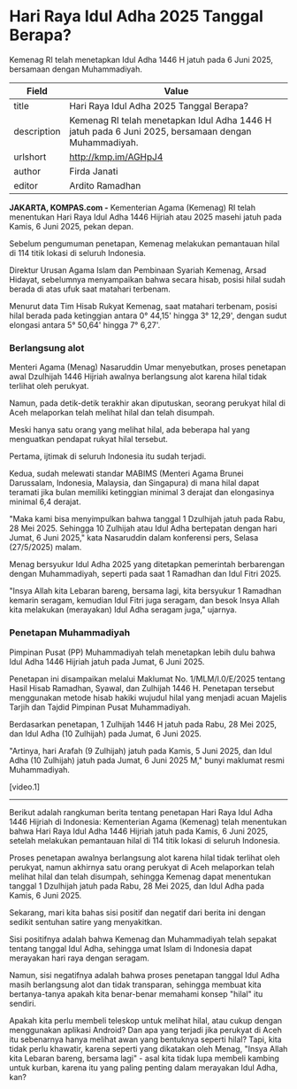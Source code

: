 # Hari Raya Idul Adha 2025 Tanggal Berapa?

Kemenag RI telah menetapkan Idul Adha 1446 H jatuh pada 6 Juni 2025, bersamaan dengan Muhammadiyah.

| Field       | Value                                                       |
|-------------|-------------------------------------------------------------|
| title       | Hari Raya Idul Adha 2025 Tanggal Berapa? |
| description | Kemenag RI telah menetapkan Idul Adha 1446 H jatuh pada 6 Juni 2025, bersamaan dengan Muhammadiyah. |
| urlshort    | http://kmp.im/AGHpJ4 |
| author      | Firda Janati |
| editor      | Ardito Ramadhan |

**JAKARTA, KOMPAS.com -** Kementerian Agama (Kemenag) RI telah menentukan Hari Raya Idul Adha 1446 Hijriah atau 2025 masehi jatuh pada Kamis, 6 Juni 2025, pekan depan.

Sebelum pengumuman penetapan, Kemenag melakukan pemantauan hilal di 114 titik lokasi di seluruh Indonesia.

Direktur Urusan Agama Islam dan Pembinaan Syariah Kemenag, Arsad Hidayat, sebelumnya menyampaikan bahwa secara hisab, posisi hilal sudah berada di atas ufuk saat matahari terbenam.

Menurut data Tim Hisab Rukyat Kemenag, saat matahari terbenam, posisi hilal berada pada ketinggian antara 0° 44,15' hingga 3° 12,29', dengan sudut elongasi antara 5° 50,64' hingga 7° 6,27'.

### Berlangsung alot

Menteri Agama (Menag) Nasaruddin Umar menyebutkan, proses penetapan awal Dzulhijah 1446 Hijriah awalnya berlangsung alot karena hilal tidak terlihat oleh perukyat.

Namun, pada detik-detik terakhir akan diputuskan, seorang perukyat hilal di Aceh melaporkan telah melihat hilal dan telah disumpah.

Meski hanya satu orang yang melihat hilal, ada beberapa hal yang menguatkan pendapat rukyat hilal tersebut.

Pertama, ijtimak di seluruh Indonesia itu sudah terjadi.

Kedua, sudah melewati standar MABIMS (Menteri Agama Brunei Darussalam, Indonesia, Malaysia, dan Singapura) di mana hilal dapat teramati jika bulan memiliki ketinggian minimal 3 derajat dan elongasinya minimal 6,4 derajat.

\"Maka kami bisa menyimpulkan bahwa tanggal 1 Dzulhijah jatuh pada Rabu, 28 Mei 2025. Sehingga 10 Zulhijah atau Idul Adha bertepatan dengan hari Jumat, 6 Juni 2025,\" kata Nasaruddin dalam konferensi pers, Selasa (27/5/2025) malam.

Menag bersyukur Idul Adha 2025 yang ditetapkan pemerintah berbarengan dengan Muhammadiyah, seperti pada saat 1 Ramadhan dan Idul Fitri 2025.

\"Insya Allah kita Lebaran bareng, bersama lagi, kita bersyukur 1 Ramadhan kemarin seragam, kemudian Idul Fitri juga seragam, dan besok Insya Allah kita melakukan (merayakan) Idul Adha seragam juga,\" ujarnya.

### Penetapan Muhammadiyah

Pimpinan Pusat (PP) Muhammadiyah telah menetapkan lebih dulu bahwa Idul Adha 1446 Hijriah jatuh pada Jumat, 6 Juni 2025.

Penetapan ini disampaikan melalui Maklumat No. 1/MLM/I.0/E/2025 tentang Hasil Hisab Ramadhan, Syawal, dan Zulhijah 1446 H. Penetapan tersebut menggunakan metode hisab hakiki wujudul hilal yang menjadi acuan Majelis Tarjih dan Tajdid Pimpinan Pusat Muhammadiyah.

Berdasarkan penetapan, 1 Zulhijah 1446 H jatuh pada Rabu, 28 Mei 2025, dan Idul Adha (10 Zulhijah) pada Jumat, 6 Juni 2025.

\"Artinya, hari Arafah (9 Zulhijah) jatuh pada Kamis, 5 Juni 2025, dan Idul Adha (10 Zulhijah) jatuh pada Jumat, 6 Juni 2025 M,\" bunyi maklumat resmi Muhammadiyah.

\[video.1\]

---
Berikut adalah rangkuman berita tentang penetapan Hari Raya Idul Adha 1446 Hijriah di Indonesia: Kementerian Agama (Kemenag) telah menentukan bahwa Hari Raya Idul Adha 1446 Hijriah jatuh pada Kamis, 6 Juni 2025, setelah melakukan pemantauan hilal di 114 titik lokasi di seluruh Indonesia.

 Proses penetapan awalnya berlangsung alot karena hilal tidak terlihat oleh perukyat, namun akhirnya satu orang perukyat di Aceh melaporkan telah melihat hilal dan telah disumpah, sehingga Kemenag dapat menentukan tanggal 1 Dzulhijah jatuh pada Rabu, 28 Mei 2025, dan Idul Adha pada Kamis, 6 Juni 2025.



Sekarang, mari kita bahas sisi positif dan negatif dari berita ini dengan sedikit sentuhan satire yang menyakitkan.

 Sisi positifnya adalah bahwa Kemenag dan Muhammadiyah telah sepakat tentang tanggal Idul Adha, sehingga umat Islam di Indonesia dapat merayakan hari raya dengan seragam.

 Namun, sisi negatifnya adalah bahwa proses penetapan tanggal Idul Adha masih berlangsung alot dan tidak transparan, sehingga membuat kita bertanya-tanya apakah kita benar-benar memahami konsep "hilal" itu sendiri.

 Apakah kita perlu membeli teleskop untuk melihat hilal, atau cukup dengan menggunakan aplikasi Android? Dan apa yang terjadi jika perukyat di Aceh itu sebenarnya hanya melihat awan yang bentuknya seperti hilal? Tapi, kita tidak perlu khawatir, karena seperti yang dikatakan oleh Menag, "Insya Allah kita Lebaran bareng, bersama lagi" - asal kita tidak lupa membeli kambing untuk kurban, karena itu yang paling penting dalam merayakan Idul Adha, kan?
